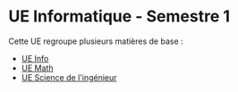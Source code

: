 # UE Informatique - Semestre 1

Cette UE regroupe plusieurs matières de base :

- [UE Info](UE%20Info)
- [UE Math](UE%20Math)
- [UE Science de l'ingénieur](UE%20Science%20de%20l'ingénieur)
